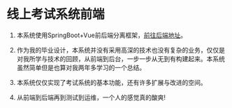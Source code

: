 # 线上考试系统前端

1. 本系统使用SpringBoot+Vue前后端分离框架，[前往后端地址](https://github.com/penggehero/exam)。

2. 作为我的毕业设计，本系统并没有采用高深的技术也没有复杂的业务，仅仅是对我所学与技术的回顾，从前端到后台，一步一步从无到有构建起来。本系统虽然简单但是也算对我两年多学习的一个总结。

3. 本系统仅仅实现了考试系统的基本功能，还有许多扩展与改进的空间。

4. 从前端到后端再到测试到运维，一个人的感觉真的酸爽!